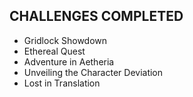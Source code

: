 ## CHALLENGES COMPLETED

* Gridlock Showdown
* Ethereal Quest
* Adventure in Aetheria
* Unveiling the Character Deviation
* Lost in Translation
